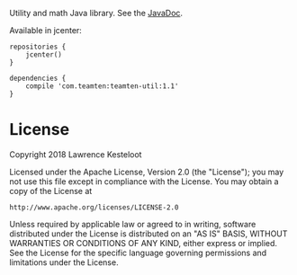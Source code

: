 Utility and math Java library. See the [JavaDoc](https://lkesteloot.github.com/teamten-util).

Available in jcenter:

    repositories {
        jcenter()
    }

    dependencies {
        compile 'com.teamten:teamten-util:1.1'
    }

# License

Copyright 2018 Lawrence Kesteloot

Licensed under the Apache License, Version 2.0 (the "License");
you may not use this file except in compliance with the License.
You may obtain a copy of the License at

    http://www.apache.org/licenses/LICENSE-2.0

Unless required by applicable law or agreed to in writing, software
distributed under the License is distributed on an "AS IS" BASIS,
WITHOUT WARRANTIES OR CONDITIONS OF ANY KIND, either express or implied.
See the License for the specific language governing permissions and
limitations under the License.
